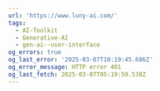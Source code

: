 ```yaml
---
url: 'https://www.luny-ai.com/'
tags:
  - AI-Toolkit
  - Generative-AI
  - gen-ai--user-interface
og_errors: true
og_last_error: '2025-03-07T10:19:45.686Z'
og_error_message: HTTP error 401
og_last_fetch: 2025-03-07T05:19:59.538Z
---
```


